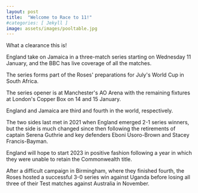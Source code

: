 ```yaml
---
layout: post
title:  "Welcome to Race to 11!"
#categories: [ Jekyll ]
image: assets/images/pooltable.jpg
---
```

What a clearance this is!

England take on Jamaica in a three-match series starting on Wednesday 11 January, and the BBC has live coverage of all the matches.

The series forms part of the Roses' preparations for July's World Cup in South Africa.

The series opener is at Manchester's AO Arena with the remaining fixtures at London's Copper Box on 14 and 15 January.

England and Jamaica are third and fourth in the world, respectively.

The two sides last met in 2021 when England emerged 2-1 series winners, but the side is much changed since then following the retirements of captain Serena Guthrie and key defenders Eboni Usoro-Brown and Stacey Francis-Bayman.

England will hope to start 2023 in positive fashion following a year in which they were unable to retain the Commonwealth title.

After a difficult campaign in Birmingham, where they finished fourth, the Roses hosted a successful 3-0 series win against Uganda before losing all three of their Test matches against Australia in November.

[jekyll-docs]: https://jekyllrb.com/docs/home
[jekyll-gh]:   https://github.com/jekyll/jekyll
[jekyll-talk]: https://talk.jekyllrb.com/
